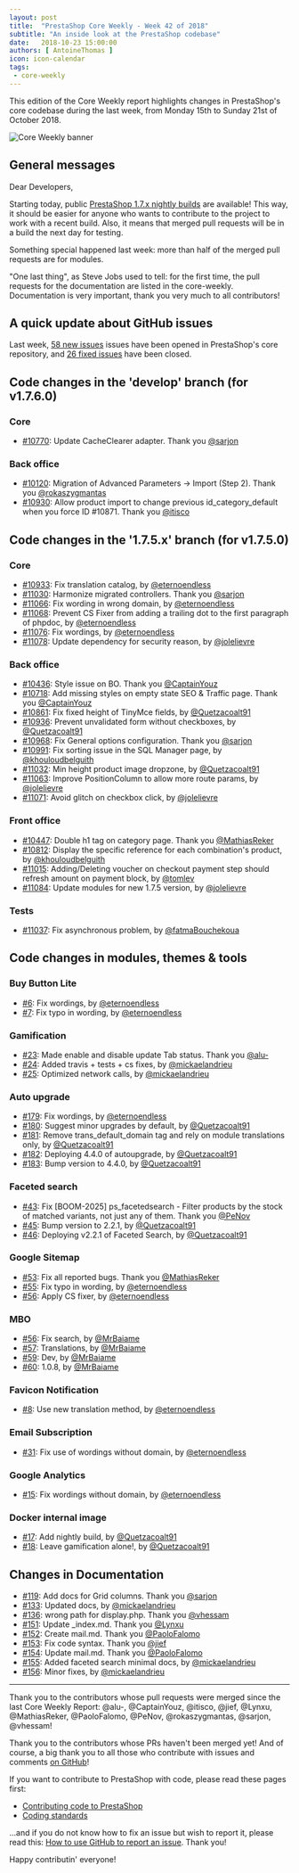 ```yaml
---
layout: post
title:  "PrestaShop Core Weekly - Week 42 of 2018"
subtitle: "An inside look at the PrestaShop codebase"
date:   2018-10-23 15:00:00
authors: [ AntoineThomas ]
icon: icon-calendar
tags:
 - core-weekly
---
```


This edition of the Core Weekly report highlights changes in PrestaShop's core codebase during the last week, from Monday 15th to Sunday 21st of October 2018.

![Core Weekly banner](/assets/images/2017/04/core_weekly_banner.jpg)


## General messages

Dear Developers,

Starting today, public [PrestaShop 1.7.x nightly builds](https://console.cloud.google.com/storage/browser/prestashop-core-nightly) are available! This way, it should be easier for anyone who wants to contribute to the project to work with a recent build. Also, it means that merged pull requests will be in a build the next day for testing.

Something special happened last week: more than half of the merged pull requests are for modules.

"One last thing", as Steve Jobs used to tell: for the first time, the pull requests for the documentation are listed in the core-weekly. Documentation is very important, thank you very much to all contributors!

## A quick update about GitHub issues

Last week, [58 new issues](https://github.com/PrestaShop/PrestaShop/issues?utf8=%E2%9C%93&q=is:issue+created:2018-10-15..2018-10-21)  issues have been opened in PrestaShop's core repository, and [26 fixed issues](https://github.com/PrestaShop/PrestaShop/issues?utf8=%E2%9C%93&q=is:issue+label:fixed+closed:2018-10-15..2018-10-21) have been closed.

## Code changes in the 'develop' branch (for v1.7.6.0)

### Core

* [#10770](https://github.com/PrestaShop/PrestaShop/pull/10770): Update CacheClearer adapter. Thank you [@sarjon](https://github.com/sarjon)

### Back office

* [#10120](https://github.com/PrestaShop/PrestaShop/pull/10120): Migration of Advanced Parameters -> Import (Step 2). Thank you [@rokaszygmantas](https://github.com/rokaszygmantas)
* [#10930](https://github.com/PrestaShop/PrestaShop/pull/10930): Allow product import to change previous id_category_default when you force ID #10871. Thank you [@itisco](https://github.com/itisco)


## Code changes in the '1.7.5.x' branch (for v1.7.5.0)

### Core

* [#10933](https://github.com/PrestaShop/PrestaShop/pull/10933): Fix translation catalog, by [@eternoendless](https://github.com/eternoendless)
* [#11030](https://github.com/PrestaShop/PrestaShop/pull/11030): Harmonize migrated controllers. Thank you [@sarjon](https://github.com/sarjon)
* [#11066](https://github.com/PrestaShop/PrestaShop/pull/11066): Fix wording in wrong domain, by [@eternoendless](https://github.com/eternoendless)
* [#11068](https://github.com/PrestaShop/PrestaShop/pull/11068): Prevent CS Fixer from adding a trailing dot to the first paragraph of phpdoc, by [@eternoendless](https://github.com/eternoendless)
* [#11076](https://github.com/PrestaShop/PrestaShop/pull/11076): Fix wordings, by [@eternoendless](https://github.com/eternoendless)
* [#11078](https://github.com/PrestaShop/PrestaShop/pull/11078): Update dependency for security reason, by [@jolelievre](https://github.com/jolelievre)


### Back office

* [#10436](https://github.com/PrestaShop/PrestaShop/pull/10436): Style issue on BO. Thank you [@CaptainYouz](https://github.com/CaptainYouz)
* [#10718](https://github.com/PrestaShop/PrestaShop/pull/10718): Add missing styles on empty state SEO & Traffic page. Thank you [@CaptainYouz](https://github.com/CaptainYouz)
* [#10861](https://github.com/PrestaShop/PrestaShop/pull/10861): Fix fixed height of TinyMce fields, by [@Quetzacoalt91](https://github.com/Quetzacoalt91)
* [#10936](https://github.com/PrestaShop/PrestaShop/pull/10936): Prevent unvalidated form without checkboxes, by [@Quetzacoalt91](https://github.com/Quetzacoalt91)
* [#10968](https://github.com/PrestaShop/PrestaShop/pull/10968): Fix General options configuration. Thank you [@sarjon](https://github.com/sarjon)
* [#10991](https://github.com/PrestaShop/PrestaShop/pull/10991): Fix sorting issue in the SQL Manager page, by [@khouloudbelguith](https://github.com/khouloudbelguith)
* [#11032](https://github.com/PrestaShop/PrestaShop/pull/11032): Min height product image dropzone, by [@Quetzacoalt91](https://github.com/Quetzacoalt91)
* [#11063](https://github.com/PrestaShop/PrestaShop/pull/11063): Improve PositionColumn to allow more route params, by [@jolelievre](https://github.com/jolelievre)
* [#11071](https://github.com/PrestaShop/PrestaShop/pull/11071): Avoid glitch on checkbox click, by [@jolelievre](https://github.com/jolelievre)


### Front office

* [#10447](https://github.com/PrestaShop/PrestaShop/pull/10447): Double h1 tag on category page. Thank you [@MathiasReker](https://github.com/MathiasReker)
* [#10812](https://github.com/PrestaShop/PrestaShop/pull/10812): Display the specific reference for each combination's product, by [@khouloudbelguith](https://github.com/khouloudbelguith)
* [#11015](https://github.com/PrestaShop/PrestaShop/pull/11015): Adding/Deleting voucher on checkout payment step should refresh amount on payment block, by [@tomlev](https://github.com/tomlev)
* [#11084](https://github.com/PrestaShop/PrestaShop/pull/11084): Update modules for new 1.7.5 version, by [@jolelievre](https://github.com/jolelievre)


### Tests

* [#11037](https://github.com/PrestaShop/PrestaShop/pull/11037): Fix asynchronous problem, by [@fatmaBouchekoua](https://github.com/fatmaBouchekoua)


## Code changes in modules, themes & tools

### Buy Button Lite

* [#6](https://github.com/PrestaShop/ps_buybuttonlite/pull/6): Fix wordings, by [@eternoendless](https://github.com/eternoendless)
* [#7](https://github.com/PrestaShop/ps_buybuttonlite/pull/7): Fix typo in wording, by [@eternoendless](https://github.com/eternoendless)


### Gamification

* [#23](https://github.com/PrestaShop/gamification/pull/23):  Made enable and disable update Tab status. Thank you [@alu-](https://github.com/alu-)
* [#24](https://github.com/PrestaShop/gamification/pull/24): Added travis + tests + cs fixes, by [@mickaelandrieu](https://github.com/mickaelandrieu)
* [#25](https://github.com/PrestaShop/gamification/pull/25): Optimized network calls, by [@mickaelandrieu](https://github.com/mickaelandrieu)


### Auto upgrade

* [#179](https://github.com/PrestaShop/autoupgrade/pull/179): Fix wordings, by [@eternoendless](https://github.com/eternoendless)
* [#180](https://github.com/PrestaShop/autoupgrade/pull/180): Suggest minor upgrades by default, by [@Quetzacoalt91](https://github.com/Quetzacoalt91)
* [#181](https://github.com/PrestaShop/autoupgrade/pull/181): Remove trans_default_domain tag and rely on module translations only, by [@Quetzacoalt91](https://github.com/Quetzacoalt91)
* [#182](https://github.com/PrestaShop/autoupgrade/pull/182): Deploying 4.4.0 of autoupgrade, by [@Quetzacoalt91](https://github.com/Quetzacoalt91)
* [#183](https://github.com/PrestaShop/autoupgrade/pull/183): Bump version to 4.4.0, by [@Quetzacoalt91](https://github.com/Quetzacoalt91)


### Faceted search

* [#43](https://github.com/PrestaShop/ps_facetedsearch/pull/43): Fix [BOOM-2025] ps_facetedsearch - Filter products by the stock of matched variants, not just any of them. Thank you [@PeNov](https://github.com/PeNov)
* [#45](https://github.com/PrestaShop/ps_facetedsearch/pull/45): Bump version to 2.2.1, by [@Quetzacoalt91](https://github.com/Quetzacoalt91)
* [#46](https://github.com/PrestaShop/ps_facetedsearch/pull/46): Deploying v2.2.1 of Faceted Search, by [@Quetzacoalt91](https://github.com/Quetzacoalt91)


### Google Sitemap

* [#53](https://github.com/PrestaShop/gsitemap/pull/53): Fix all reported bugs. Thank you [@MathiasReker](https://github.com/MathiasReker)
* [#55](https://github.com/PrestaShop/gsitemap/pull/55): Fix typo in wording, by [@eternoendless](https://github.com/eternoendless)
* [#56](https://github.com/PrestaShop/gsitemap/pull/56): Apply CS fixer, by [@eternoendless](https://github.com/eternoendless)


### MBO

* [#56](https://github.com/PrestaShop/ps_mbo/pull/56): Fix search, by [@MrBaiame](https://github.com/MrBaiame)
* [#57](https://github.com/PrestaShop/ps_mbo/pull/57): Translations, by [@MrBaiame](https://github.com/MrBaiame)
* [#59](https://github.com/PrestaShop/ps_mbo/pull/59): Dev, by [@MrBaiame](https://github.com/MrBaiame)
* [#60](https://github.com/PrestaShop/ps_mbo/pull/60): 1.0.8, by [@MrBaiame](https://github.com/MrBaiame)


### Favicon Notification

* [#8](https://github.com/PrestaShop/ps_faviconnotificationbo/pull/8): Use new translation method, by [@eternoendless](https://github.com/eternoendless)


###  Email Subscription

* [#31](https://github.com/PrestaShop/ps_emailsubscription/pull/31): Fix use of wordings without domain, by [@eternoendless](https://github.com/eternoendless)


### Google Analytics

* [#15](https://github.com/PrestaShop/ps_googleanalytics/pull/15): Fix wordings without domain, by [@eternoendless](https://github.com/eternoendless)

### Docker internal image


* [#17](https://github.com/PrestaShop/docker-internal-images/pull/17): Add nightly build, by [@Quetzacoalt91](https://github.com/Quetzacoalt91)
* [#18](https://github.com/PrestaShop/docker-internal-images/pull/18): Leave gamification alone!, by [@Quetzacoalt91](https://github.com/Quetzacoalt91)


## Changes in Documentation

* [#119](https://github.com/PrestaShop/docs/pull/119): Add docs for Grid columns. Thank you [@sarjon](https://github.com/sarjon)
* [#133](https://github.com/PrestaShop/docs/pull/133):  Updated docs, by [@mickaelandrieu](https://github.com/mickaelandrieu)
* [#136](https://github.com/PrestaShop/docs/pull/136): wrong path for display.php. Thank you [@vhessam](https://github.com/vhessam)
* [#151](https://github.com/PrestaShop/docs/pull/151): Update _index.md. Thank you [@Lynxu](https://github.com/Lynxu)
* [#152](https://github.com/PrestaShop/docs/pull/152): Create mail.md. Thank you [@PaoloFalomo](https://github.com/PaoloFalomo)
* [#153](https://github.com/PrestaShop/docs/pull/153): Fix code syntax. Thank you [@jief](https://github.com/jief)
* [#154](https://github.com/PrestaShop/docs/pull/154): Update mail.md. Thank you [@PaoloFalomo](https://github.com/PaoloFalomo)
* [#155](https://github.com/PrestaShop/docs/pull/155): Added faceted search minimal docs, by [@mickaelandrieu](https://github.com/mickaelandrieu)
* [#156](https://github.com/PrestaShop/docs/pull/156): Minor fixes, by [@mickaelandrieu](https://github.com/mickaelandrieu)


<hr />

Thank you to the contributors whose pull requests were merged since the last Core Weekly Report: @alu-, @CaptainYouz, @itisco, @jief, @Lynxu, @MathiasReker, @PaoloFalomo, @PeNov, @rokaszygmantas, @sarjon, @vhessam!

Thank you to the contributors whose PRs haven't been merged yet! And of course, a big thank you to all those who contribute with issues and comments [on GitHub](https://github.com/PrestaShop/PrestaShop)!

If you want to contribute to PrestaShop with code, please read these pages first:

 * [Contributing code to PrestaShop](https://devdocs.prestashop.com/1.7/contribute/contribution-guidelines/)
 * [Coding standards](https://devdocs.prestashop.com/1.7/development/coding-standards/)

...and if you do not know how to fix an issue but wish to report it, please read this: [How to use GitHub to report an issue](https://devdocs.prestashop.com/1.7/contribute/contribute-reporting-issues/). Thank you!

Happy contributin' everyone!
